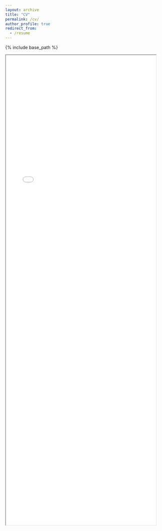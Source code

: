 ```yaml
---
layout: archive
title: "CV"
permalink: /cv/
author_profile: true
redirect_from:
  - /resume
---
```


{% include base_path %}

<iframe src="/files/CurriculumVitae_QiYan.pdf#toolbar=0" width="95%" height="1500px"></iframe>
